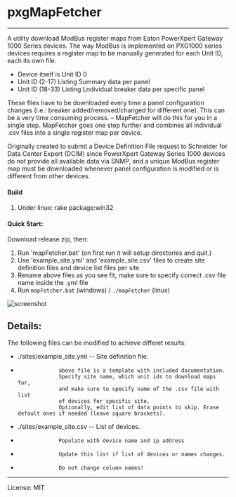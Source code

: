 # pxgMapFetcher
---
A utility download ModBus register maps from Eaton PowerXpert Gateway 1000 Series devices.
The way ModBus is implemented on PXG1000 series devices requires a register map to be manually generated for each Unit ID, each its own file.
- Device itself is Unit ID 0
- Unit ID (2-17) Listing Summary data per panel
- Unit ID (18-33) Listing Lndividual breaker data per specific panel

These files have to be downloaded every time a panel configuration changes (i.e.: breaker added/removed/changed for different one).
This can be a very time consuming process. – MapFetcher will do this for you in a single step. MapFetcher goes one step further and combines all individual .csv files into a single register map per device.

Originally created to submit a Device Definition File request to Schneider for Data Center Expert (DCIM) since PowerXpert Gateway Series 1000 devices do not provide all available data via SNMP, and a unique ModBus register map must be downloaded whenever panel configuration is modified or is different from other devices. 

#### Build
1. Under linux:  rake package:win32

#### Quick Start:
Download release zip, then:
1. Run 'mapFetcher.bat'    (on first run it will setup directories and quit.)
2. Use 'example_site.yml' and 'example_site.csv' files to create site definition files and device list files per site
2. Rename above files as you see fit, make sure to specify correct .csv file name inside the .yml file
3. Run `mapFetcher.bat` (windows) / `./mapFetcher` (linux)


![screenshot](https://image.prntscr.com/image/YtAxjpn1Q7iTruyta3PcLQ.png)





Details:
---
The following files can be modified to achieve differet results:
+ ./sites/example_site.yml  --  Site definition file.
+                  above file is a template with included documentation.
                   Specify site name, which unit ids to download maps for,
                   and make sure to specify name of the .csv file with list
                   of devices for specific site.
                   Optionally, edit list of data points to skip. Erase default ones if needed (leave square brackets).
+ ./sites/example_site.csv --  List of devices.
+                  Populate with device name and ip address
+                  Update this list if list of devices or names changes. 
+                  Do not change column names!

---
License: MIT
